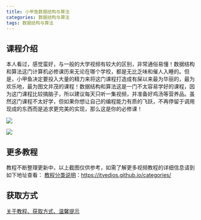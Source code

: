 ```yaml
---
title: 小甲鱼数据结构与算法
categories: 数据结构与算法
tags: 数据结构与算法
---
```


## 课程介绍

本人看过，感觉蛮好，与一般的大学视频有较大的区别，非常通俗易懂！数据结构和算法这门计算机必修课历来无论在哪个学校，都是无比乏味和催人入睡的。但是，小甲鱼决定要投入大量的精力来将这门课程打造成有屎以来最为华丽的，最为欢乐地，最为图文并茂的课程！数据结构和算法这是一门不太容易学好的课程，因为这门课程比较搞脑子，所以建议每天只听一集视频，并准备好鸡汤等营养品。虽然这门课程不太好学，但如果你想让自己的编程能力有质的飞跃，不再停留于调用现成的东西而是追求更完美的实现，那么这是你的必修课！

![](http://oqn6ggw87.bkt.clouddn.com/小甲鱼数据结构与算法1.png)

<!--more-->

![](http://oqn6ggw87.bkt.clouddn.com/小甲鱼数据结构与算法2.png)

## 更多教程

教程不断整理更新中，以上截图仅供参考，如需了解更多视频教程的详细信息请到如下地址查看：
[教程分类说明](https://itvedios.github.io/categories/)：<https://itvedios.github.io/categories/>

## 获取方式

[关于教程、获取方式、温馨提示](https://itvedios.github.io/about/)

